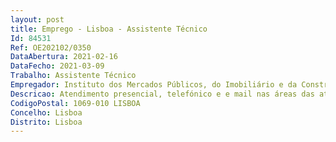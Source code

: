 ```yaml
--- 
layout: post
title: Emprego - Lisboa - Assistente Técnico
Id: 84531
Ref: OE202102/0350
DataAbertura: 2021-02-16
DataFecho: 2021-03-09
Trabalho: Assistente Técnico
Empregador: Instituto dos Mercados Públicos, do Imobiliário e da Construção, I.P.
Descricao: Atendimento presencial, telefónico e e mail nas áreas das atividades cuja regulação é da competência do IMPIC, I.P.  gestão de escalas, realização de relatórios mensais sobre a atividade desenvolvida nos postos de atendimento, análise e instrução de processos de ingresso de acesso às atividades reguladas, análise e registo de dados, colaboração e apoio aos restantes postos de atendimento no esclarecimento de dúvidas e de procedimentos.
CodigoPostal: 1069-010 LISBOA
Concelho: Lisboa
Distrito: Lisboa
--- 
```

